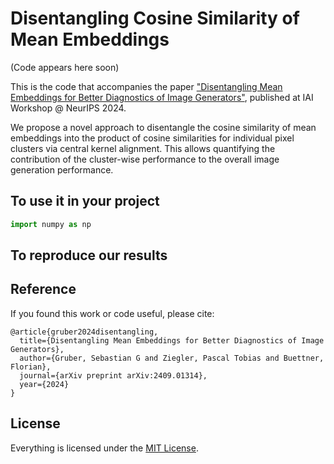 # Disentangling Cosine Similarity of Mean Embeddings

(Code appears here soon)

This is the code that accompanies the paper ["Disentangling Mean Embeddings for Better Diagnostics of Image Generators"](https://arxiv.org/abs/2409.01314), published at IAI Workshop @ NeurIPS 2024.

We propose a novel approach to disentangle the cosine similarity of mean embeddings into the product of cosine similarities for individual pixel clusters via central kernel alignment.
This allows quantifying the contribution of the cluster-wise performance to the overall image generation performance.


## To use it in your project


```python
import numpy as np
```

## To reproduce our results


## Reference
If you found this work or code useful, please cite:

```
@article{gruber2024disentangling,
  title={Disentangling Mean Embeddings for Better Diagnostics of Image Generators},
  author={Gruber, Sebastian G and Ziegler, Pascal Tobias and Buettner, Florian},
  journal={arXiv preprint arXiv:2409.01314},
  year={2024}
}
```

## License

Everything is licensed under the [MIT License](https://opensource.org/licenses/MIT).
